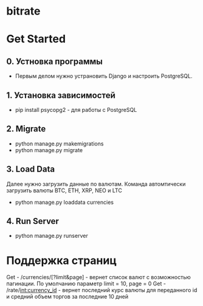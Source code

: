 # bitrate

# Get Started
## 0. Устновка программы
  - Первым делом нужно устрановить Django и настроить PostgreSQL. 
## 1. Установка зависимостей
  - pip install psycopg2 - для работы с PostgreSQL
## 2. Migrate
  - python manage.py makemigrations
  - python manage.py migrate
## 3. Load Data
  Далее нужно загрузить данные по валютам. Команда автомтически загрузить валюты BTC, ETH, XRP, NEO и LTC
  - python manage.py loaddata currencies
## 4. Run Server
  - python manage.py runserver
  
# Поддержка страниц 
  Get - /currencies/[?limit&page] - вернет список валют с возможностью пагинации. По умолчанию параметр limit = 10, page = 0
  Get - /rate/<int:currency_id> - вернет последний курс валюты для переданного id и средний объем торгов за последние 10 дней
  
